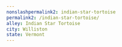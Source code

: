 ```yaml
---
﻿nonslashpermalink2: indian-star-tortoise
permalink2: /indian-star-tortoise/
alley: Indian Star Tortoise
city: Williston
state: Vermont
---
```

